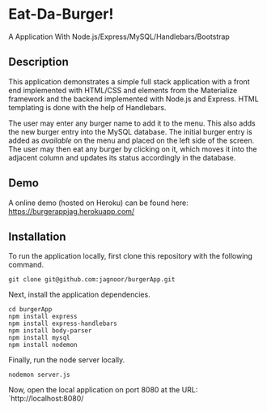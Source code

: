 

# Eat-Da-Burger!
A Application With Node.js/Express/MySQL/Handlebars/Bootstrap

## Description

This application demonstrates a simple full stack application with a front end implemented with HTML/CSS and elements from the Materialize framework and the backend implemented with Node.js and Express. HTML templating is done with the help of Handlebars.

The user may enter any burger name to add it to the menu. This also adds the new burger entry into the MySQL database. The initial burger entry is added as *available* on the menu and placed on the left side of the screen. The user may then eat any burger by clicking on it, which moves it into the adjacent column and updates its status accordingly in the database.

## Demo

A online demo (hosted on Heroku) can be found here: https://burgerappjag.herokuapp.com/

## Installation

To run the application locally, first clone this repository with the following command.

	git clone git@github.com:jagnoor/burgerApp.git
	
Next, install the application dependencies.

	cd burgerApp
	npm install express
	npm install express-handlebars
	npm install body-parser
	npm install mysql
	npm install nodemon
	
Finally, run the node server locally.

	nodemon server.js
	
Now, open the local application on port 8080 at the URL: `http://localhost:8080/
